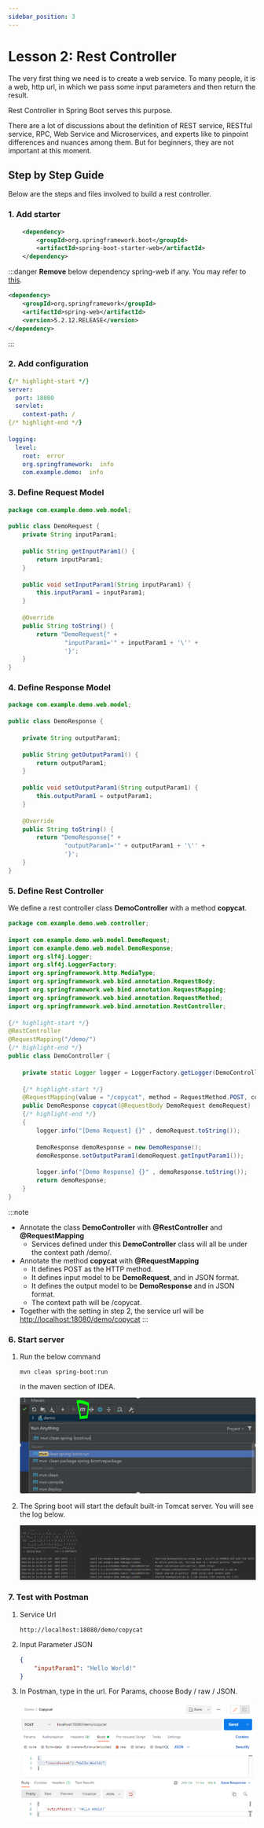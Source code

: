 ```yaml
---
sidebar_position: 3
---
```


# Lesson 2: Rest Controller

The very first thing we need is to create a web service. To many people, it is a web, http url, in which we pass some input parameters and then return the result. 

Rest Controller in Spring Boot serves this purpose.

There are a lot of discussions about the definition of REST service, RESTful service, RPC, Web Service and Microservices, and experts like to pinpoint differences and nuances among them. But for beginners, they are not important at this moment. 


## Step by Step Guide

Below are the steps and files involved to build a rest controller.

### 1. Add starter

```xml title="pom.xml"
    <dependency>
        <groupId>org.springframework.boot</groupId>
        <artifactId>spring-boot-starter-web</artifactId>
    </dependency>
```

:::danger
**Remove** below dependency spring-web if any. You may refer to [this](https://stackoverflow.com/questions/71121188/correct-classpath-of-your-application-so-it-contains-compatible-versions-of-clas).
```xml title="pom.xml"
<dependency>
    <groupId>org.springframework</groupId>
    <artifactId>spring-web</artifactId>
    <version>5.2.12.RELEASE</version>
</dependency>
```        
:::

### 2. Add configuration

```yml title="application.yml"
{/* highlight-start */}
server:
  port: 18080
  servlet:
    context-path: /
{/* highlight-end */}

logging:
  level:
    root:  error
    org.springframework:  info
    com.example.demo:  info    
```

### 3. Define Request Model

```java title="com.example.demo.web.model.DemoRequest" showLineNumbers
package com.example.demo.web.model;

public class DemoRequest {
    private String inputParam1;

    public String getInputParam1() {
        return inputParam1;
    }

    public void setInputParam1(String inputParam1) {
        this.inputParam1 = inputParam1;
    }

    @Override
    public String toString() {
        return "DemoRequest{" +
                "inputParam1='" + inputParam1 + '\'' +
                '}';
    }
}
```

### 4. Define Response Model 

```java title="com.example.demo.web.model.DemoResponse" showLineNumbers
package com.example.demo.web.model;

public class DemoResponse {

    private String outputParam1;

    public String getOutputParam1() {
        return outputParam1;
    }

    public void setOutputParam1(String outputParam1) {
        this.outputParam1 = outputParam1;
    }

    @Override
    public String toString() {
        return "DemoResponse{" +
                "outputParam1='" + outputParam1 + '\'' +
                '}';
    }
}
```

### 5. Define Rest Controller

We define a rest controller class **DemoController**  with a method **copycat**. 

```java title="com.example.demo.web.controller.DemoController" showLineNumbers
package com.example.demo.web.controller;

import com.example.demo.web.model.DemoRequest;
import com.example.demo.web.model.DemoResponse;
import org.slf4j.Logger;
import org.slf4j.LoggerFactory;
import org.springframework.http.MediaType;
import org.springframework.web.bind.annotation.RequestBody;
import org.springframework.web.bind.annotation.RequestMapping;
import org.springframework.web.bind.annotation.RequestMethod;
import org.springframework.web.bind.annotation.RestController;

{/* highlight-start */}
@RestController
@RequestMapping("/demo/")
{/* highlight-end */}
public class DemoController {

    private static Logger logger = LoggerFactory.getLogger(DemoController.class);
    
    {/* highlight-start */}
    @RequestMapping(value = "/copycat", method = RequestMethod.POST, consumes = MediaType.APPLICATION_JSON_VALUE, produces = MediaType.APPLICATION_JSON_VALUE)
    public DemoResponse copycat(@RequestBody DemoRequest demoRequest)
    {/* highlight-end */}
    {
        logger.info("[Demo Request] {}" , demoRequest.toString());

        DemoResponse demoResponse = new DemoResponse();
        demoResponse.setOutputParam1(demoRequest.getInputParam1());

        logger.info("[Demo Response] {}" , demoResponse.toString());
        return demoResponse;
    }
}
```
:::note
- Annotate the class **DemoController** with **@RestController** and **@RequestMapping**
    - Services defined under this **DemoController** class will all be under the context path /demo/.
- Annotate the method **copycat** with **@RequestMapping**
    - It defines POST as the HTTP method.
    - It defines input model to be **DemoRequest**, and in JSON format.
    - It defines the output model to be **DemoResponse** and in JSON format.
    - The context path will be /copycat.  
- Together with the setting in step 2, the service url will be [http://localhost:18080/demo/copycat](http://localhost:18080/demo/copycat)
:::

### 6. Start server

1. Run the below command

    ```shell
    mvn clean spring-boot:run
    ```

    in the maven section of IDEA.

    ![spring boot run](/img/springboot/idea-maven-spring-boot-run.PNG)


2. The Spring boot will start the default built-in Tomcat server. You will see the log below.

    ![spring boot run](/img/springboot/idea-maven-spring-boot-run-2.PNG)

### 7. Test with Postman

1. Service Url
    ```
    http://localhost:18080/demo/copycat
    ```

2. Input Parameter JSON
    ```json
    {
        "inputParam1": "Hello World!"
    }
    ```
3. In Postman, type in the url. For Params, choose Body / raw / JSON.
    
    ![Postman-copycat](/img/springboot/postman-service-copycat.PNG)


